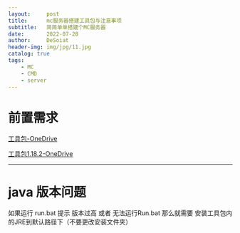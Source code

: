 ```yaml
---
layout:     post
title:      mc服务器搭建工具包与注意事项
subtitle:   简简单单搭建个MC服务器
date:       2022-07-28
author:     DeSoiat
header-img: img/jpg/11.jpg
catalog: true
tags: 
    - MC
    - CMD
    - server
---
```



# 前置需求

[工具包-OneDrive](https://1drv.ms/u/s!AgB3rz-DTQyYg10OAUgEaKOIz0yu?e=o8kf5q)

[工具包1.18.2-OneDrive](https://1drv.ms/u/s!AgB3rz-DTQyYg2FoZwPh8gfYFwgL?e=ndpKGs)



---

# java 版本问题

如果运行 run.bat 提示 版本过高 或者 无法运行Run.bat 那么就需要 安装工具包内的JRE到默认路径下（不要更改安装文件夹）




 
 










